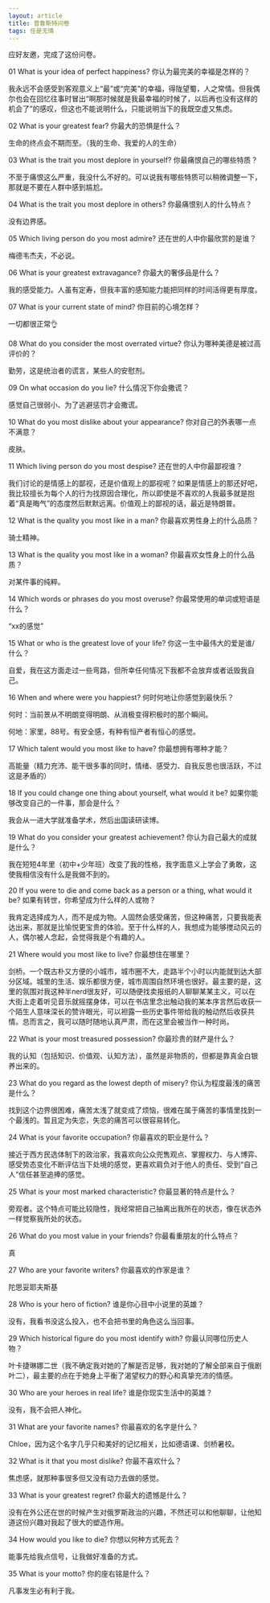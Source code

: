 ```yaml
---
layout: article
title: 普鲁斯特问卷
tags: 任是无情
---
```

应好友邀，完成了这份问卷。

01 What is your idea of perfect happiness? 你认为最完美的幸福是怎样的？

我永远不会感受到客观意义上“最”或“完美”的幸福，得陇望蜀，人之常情。但我偶尔也会在回忆往事时冒出“啊那时候就是我最幸福的时候了，以后再也没有这样的机会了”的感叹，但这也不能说明什么，只能说明当下的我既空虚又焦虑。


02 What is your greatest fear? 你最大的恐惧是什么？

生命的终点会不期而至。（我的生命、我爱的人的生命）


03 What is the trait you most deplore in yourself? 你最痛恨自己的哪些特质？

不至于痛恨这么严重，我没什么不好的。可以说我有哪些特质可以稍微调整一下，那就是不要在人群中感到尴尬。


04 What is the trait you most deplore in others? 你最痛恨别人的什么特点？

没有边界感。


05 Which living person do you most admire? 还在世的人中你最欣赏的是谁？

梅德韦杰夫，不必说。


06 What is your greatest extravagance? 你最大的奢侈品是什么？

我的感受能力。人虽有定寿，但我丰富的感知能力能把同样的时间活得更有厚度。


07 What is your current state of mind? 你目前的心境怎样？

一切都很正常👌


08 What do you consider the most overrated virtue? 你认为哪种美德是被过高评价的？

勤劳，这是统治者的谎言，某些人的安慰剂。


09 On what occasion do you lie? 什么情况下你会撒谎？

感觉自己很弱小、为了逃避惩罚才会撒谎。


10 What do you most dislike about your appearance? 你对自己的外表哪一点不满意？

皮肤。


11 Which living person do you most despise? 还在世的人中你最鄙视谁？

我们讨论的是情感上的鄙视，还是价值观上的鄙视呢？如果是情感上的那还好吧，我比较擅长为每个人的行为找原因合理化，所以即使是不喜欢的人我最多就是抱着“真是晦气”的态度然后默默远离。价值观上的鄙视的话，最近是特朗普。


12 What is the quality you most like in a man? 你最喜欢男性身上的什么品质？

骑士精神。


13 What is the quality you most like in a woman? 你最喜欢女性身上的什么品质？

对某件事的纯粹。


14 Which words or phrases do you most overuse? 你最常使用的单词或短语是什么？

“xx的感觉”


15 What or who is the greatest love of your life? 你这一生中最伟大的爱是谁/什么？

自爱，我在这方面走过一些弯路，但所幸任何情况下我都不会放弃或者诋毁我自己。


16 When and where were you happiest? 何时何地让你感觉到最快乐？

何时：当前景从不明朗变得明朗、从消极变得积极时的那个瞬间。

何地：家里，88号。有安全感，有种有恒产者有恒心的感觉。


17 Which talent would you most like to have? 你最想拥有哪种才能？

高能量（精力充沛、能干很多事的同时，情绪、感受力、自我反思也很活跃，不过这是矛盾的）


18 If you could change one thing about yourself, what would it be? 如果你能够改变自己的一件事，那会是什么？

我会从一进大学就准备学术，然后出国读研读博。


19 What do you consider your greatest achievement? 你认为自己最大的成就是什么？

我在短短4年里（初中+少年班）改变了我的性格，我字面意义上学会了勇敢，这使我相信没有什么是我做不到的。


20 If you were to die and come back as a person or a thing, what would it be? 如果有转世，你希望成为什么样的人或物？

我肯定选择成为人，而不是成为物。人固然会感受痛苦，但这种痛苦，只要我能表达出来，那就是比愉悦更宝贵的体验。至于什么样的人，我想成为能够搅动风云的人，偶尔被人念起，会觉得我是个有趣的人。


21 Where would you most like to live? 你最想住在哪里？

剑桥。一个既古朴又方便的小城市，城市圈不大，走路半个小时以内能就到达大部分区域。城里的生活、娱乐都很方便，城市周围自然环境也很好。最主要的是，这里的氛围对我这种半nerd很友好，可以随便找卖报纸的人聊聊某某主义，可以在大街上走着听见音乐就摇摆身体，可以在书店里念出触动我的某本序言然后收获一个陌生人意味深长的赞许眼光，可以袒露一些历史事件带给我的触动然后收获共情。总而言之，我可以随时随地认真严肃，而在这里会被当作一种时尚。


22 What is your most treasured possession? 你最珍贵的财产是什么？

我的认知（包括知识、价值观、认知方法），虽然是非物质的，但都是靠真金白银养出来的。


23 What do you regard as the lowest depth of misery? 你认为程度最浅的痛苦是什么？

找到这个边界很困难，痛苦太浅了就变成了烦恼，很难在属于痛苦的事情里找到一个最浅的。暂且定为失恋，失恋的痛苦可以很容易转化。


24 What is your favorite occupation? 你最喜欢的职业是什么？

接近于西方民选体制下的政治家，我喜欢向公众兜售观点、掌握权力、与人博弈、感受势态变化不断评估当下处境的感觉，更喜欢肩负对于他人的责任、受到“自己人”信任甚至追捧的感觉。


25 What is your most marked characteristic? 你最显著的特点是什么？

旁观者。这个特点可能比较隐性，我经常把自己抽离出我所在的状态，像在状态外一样觉察我所处的状态。


26 What do you most value in your friends? 你最看重朋友的什么特点？

真


27 Who are your favorite writers? 你最喜欢的作家是谁？

陀思妥耶夫斯基


28 Who is your hero of fiction? 谁是你心目中小说里的英雄？

没有，我看书没这么投入，也不会把书里的角色这么当回事。


29 Which historical figure do you most identify with? 你最认同哪位历史人物？

叶卡捷琳娜二世（我不确定我对她的了解是否足够，我对她的了解全部来自于俄剧叶二），最主要的点在于她身上平衡了渴望权力的野心和真挚充沛的情感。


30 Who are your heroes in real life? 谁是你现实生活中的英雄？

没有，我不会把人神化。


31 What are your favorite names? 你最喜欢的名字是什么？

Chloe，因为这个名字几乎只和美好的记忆相关，比如德语课、剑桥暑校。


32 What is it that you most dislike? 你最不喜欢什么？

焦虑感，就那种事很多但又没有动力去做的感觉。


33 What is your greatest regret? 你最大的遗憾是什么？

没有在外公还在世的时候产生对俄罗斯政治的兴趣，不然还可以和他聊聊，让他知道这份兴趣对我起了很大的塑造作用。


34 How would you like to die? 你想以何种方式死去？

能事先给我点信号，让我做好准备的方式。


35 What is your motto? 你的座右铭是什么？

凡事发生必有利于我。
